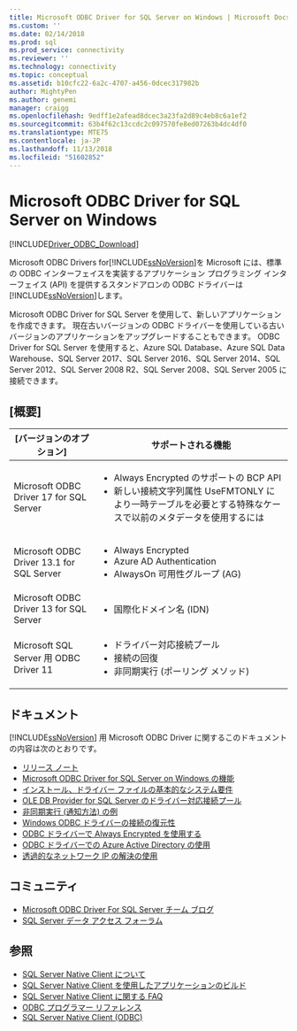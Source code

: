 ```yaml
---
title: Microsoft ODBC Driver for SQL Server on Windows | Microsoft Docs
ms.custom: ''
ms.date: 02/14/2018
ms.prod: sql
ms.prod_service: connectivity
ms.reviewer: ''
ms.technology: connectivity
ms.topic: conceptual
ms.assetid: b10cfc22-6a2c-4707-a456-0dcec317982b
author: MightyPen
ms.author: genemi
manager: craigg
ms.openlocfilehash: 9edff1e2afead8dcec3a23fa2d89c4eb8c6a1ef2
ms.sourcegitcommit: 63b4f62c13ccdc2c097570fe8ed07263b4dc4df0
ms.translationtype: MTE75
ms.contentlocale: ja-JP
ms.lasthandoff: 11/13/2018
ms.locfileid: "51602852"
---
```

# <a name="microsoft-odbc-driver-for-sql-server-on-windows"></a>Microsoft ODBC Driver for SQL Server on Windows
[!INCLUDE[Driver_ODBC_Download](../../../includes/driver_odbc_download.md)]

Microsoft ODBC Drivers for[!INCLUDE[ssNoVersion](../../../includes/ssnoversion-md.md)]を Microsoft には、標準の ODBC インターフェイスを実装するアプリケーション プログラミング インターフェイス (API) を提供するスタンドアロンの ODBC ドライバーは[!INCLUDE[ssNoVersion](../../../includes/ssnoversion-md.md)]します。

Microsoft ODBC Driver for SQL Server を使用して、新しいアプリケーションを作成できます。 現在古いバージョンの ODBC ドライバーを使用している古いバージョンのアプリケーションをアップグレードすることもできます。 ODBC Driver for SQL Server を使用すると、Azure SQL Database、Azure SQL Data Warehouse、SQL Server 2017、SQL Server 2016、SQL Server 2014、SQL Server 2012、SQL Server 2008 R2、SQL Server 2008、SQL Server 2005 に接続できます。  

## <a name="summary"></a>[概要]

| [バージョンのオプション]       | サポートされる機能      |
| ------------- |---------------| 
| Microsoft ODBC Driver 17 for SQL Server | <ul><li>Always Encrypted のサポートの BCP API</li><li>新しい接続文字列属性 UseFMTONLY により一時テーブルを必要とする特殊なケースで以前のメタデータを使用するには</li>
| Microsoft ODBC Driver 13.1 for SQL Server     | <ul><li>Always Encrypted</li><li>Azure AD Authentication</li><li>AlwaysOn 可用性グループ (AG)</li></ul>   | 
| Microsoft ODBC Driver 13 for SQL Server      | <ul><li>国際化ドメイン名 (IDN)</li></ul> |
| Microsoft SQL Server 用 ODBC Driver 11 | <ul><li>ドライバー対応接続プール</li><li>接続の回復</li><li>非同期実行 (ポーリング メソッド)</li></ul> |    

## <a name="documentation"></a>ドキュメント  
[!INCLUDE[ssNoVersion](../../../includes/ssnoversion-md.md)] 用 Microsoft ODBC Driver に関するこのドキュメントの内容は次のとおりです。  
  
-   [リリース ノート](../../../connect/odbc/windows/release-notes.md)  
-   [Microsoft ODBC Driver for SQL Server on Windows の機能](../../../connect/odbc/windows/features-of-the-microsoft-odbc-driver-for-sql-server-on-windows.md)  
-   [インストール、ドライバー ファイルの基本的なシステム要件](../../../connect/odbc/windows/system-requirements-installation-and-driver-files.md)  
-   [OLE DB Provider for SQL Server のドライバー対応接続プール](../../../connect/odbc/windows/driver-aware-connection-pooling-in-the-odbc-driver-for-sql-server.md)  
-   [非同期実行 &#40;通知方法&#41; の例](../../../connect/odbc/windows/asynchronous-execution-notification-method-sample.md)  
-   [Windows ODBC ドライバーの接続の復元性](../../../connect/odbc/windows/connection-resiliency-in-the-windows-odbc-driver.md)  
-   [ODBC ドライバーで Always Encrypted を使用する](../../../connect/odbc/using-always-encrypted-with-the-odbc-driver.md)
-   [ODBC ドライバーでの Azure Active Directory の使用](../../../connect/odbc/using-azure-active-directory.md) 
-   [透過的なネットワーク IP の解決の使用](../../../connect/odbc/using-transparent-network-ip-resolution.md)   

## <a name="community"></a>コミュニティ  
- [Microsoft ODBC Driver For SQL Server チーム ブログ](https://blogs.msdn.com/sqlnativeclient/default.aspx)  
- [SQL Server データ アクセス フォーラム](https://social.technet.microsoft.com/Forums/en/sqldataaccess/threads)  
  
## <a name="see-also"></a>参照  
- [SQL Server Native Client について](https://msdn.microsoft.com/sqlserver/ff658532.aspx)   
- [SQL Server Native Client を使用したアプリケーションのビルド](../../../relational-databases/native-client/applications/building-applications-with-sql-server-native-client.md)   
- [SQL Server Native Client に関する FAQ](https://msdn.microsoft.com/sqlserver/aa937707.aspx)   
- [ODBC プログラマー リファレンス](../../../odbc/reference/odbc-programmer-s-reference.md)   
- [SQL Server Native Client (ODBC)](../../../relational-databases/native-client/odbc/sql-server-native-client-odbc.md)  

